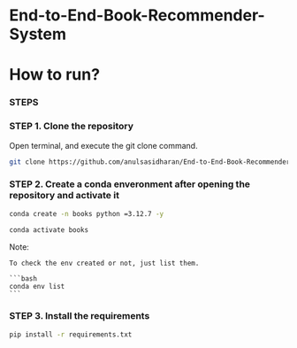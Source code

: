 # End-to-End-Book-Recommender-System

# How to run?
### STEPS

### STEP 1. Clone the repository

Open terminal, and execute the git clone command. 

```bash 
git clone https://github.com/anulsasidharan/End-to-End-Book-Recommender-System.git
```

### STEP 2. Create a conda enveronment after opening the repository and activate it

```bash
conda create -n books python =3.12.7 -y
```

```bash
conda activate books
```

Note:

    To check the env created or not, just list them. 
    
    ```bash
    conda env list
    ```

### STEP 3. Install the requirements

```bash
pip install -r requirements.txt
```


